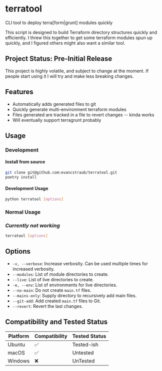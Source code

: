 # terratool

CLI tool to deploy terra[form|grunt] modules quickly

This script is designed to build Terraform directory structures quickly and efficiently. I threw this together to get some terraform modules spun up quickly, and I figured others might also want a similar tool.

## Project Status: Pre-Initial Release
This project is highly volatile, and subject to change at the moment. If people start using it I will try and make less breaking changes.

## Features
- Automatically adds generated files to git
- Quickly generate multi-environment terraform modules
- Files generated are tracked in a file to revert changes -- kinda works
- Will eventually support terragrunt probably

## Usage

### Development

#### Install from source

```bash
git clone git@github.com:evancstraub/terratool.git
poetry install
```

#### Development Usage
```bash
python terratool [options]
```

### Normal Usage
### *Currently not working*
```bash
terratool [options]
```

## Options

- `-v, --verbose`: Increase verbosity. Can be used multiple times for increased verbosity.
- `--modules`: List of module directories to create.
- `--live`: List of live directories to create.
- `-e, --env`: List of environments for live directories.
- `--no-main`: Do not create `main.tf` files.
- `--mains-only`: Supply directory to recursively add main files.
- `--git-add`: Add created `main.tf` files to Git.
- `--revert`: Revert the last changes.

## Compatibility and Tested Status

|Platform| Compatibility | Tested Status |
| --- | --- | --- |
| Ubuntu   | ✅            | Tested-ish    |
| macOS    | ✅            | Untested      |
| Windows  | ❌            | UnTested      |
